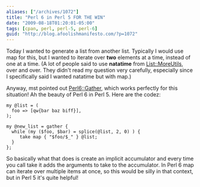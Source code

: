 ```yaml
---
aliases: ["/archives/1072"]
title: "Perl 6 in Perl 5 FOR THE WIN"
date: "2009-08-18T01:20:01-05:00"
tags: [cpan, perl, perl-5, perl-6]
guid: "http://blog.afoolishmanifesto.com/?p=1072"
---
```

Today I wanted to generate a list from another list. Typically I would use map for this, but I wanted to iterate over **two** elements at a time, instead of one at a time. (A lot of people said to use **natatime** from [List::MoreUtils](http://search.cpan.org/perldoc?List::MoreUtils), over and over. They didn't read my question very carefully, especially since I specifically said I wanted natatime but with map.)

Anyway, mst pointed out [Perl6::Gather](http://search.cpan.org/perldoc?Perl6::Gather), which works perfectly for this situation! Ah the beauty of Perl 6 in Perl 5. Here are the codez:

    my @list = (
      foo => [qw{bar baz biff}],
    );

    my @new_list = gather {
      while (my ($foo, $bar) = splice(@list, 2, 0) ) {
         take map { "$foo/$_" } @list;
      }
    };

So basically what that does is create an implicit accumulator and every time you call take it adds the arguments to take to the accumulator. In Perl 6 map can iterate over multiple items at once, so this would be silly in that context, but in Perl 5 it's quite helpful!
